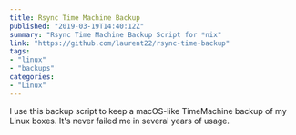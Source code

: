 ```yaml
---
title: Rsync Time Machine Backup
published: "2019-03-19T14:40:12Z"
summary: "Rsync Time Machine Backup Script for *nix"
link: "https://github.com/laurent22/rsync-time-backup"
tags:
- "linux"
- "backups"
categories:
- "Linux"
---
```


I use this backup script to keep a macOS-like TimeMachine backup of my Linux boxes.  It's never failed me in several years of usage.